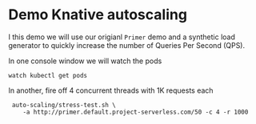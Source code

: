 # Demo Knative autoscaling

 I this demo we will use our origianl `Primer` demo and a synthetic load generator to quickly increase the number of Queries Per Second (QPS).

 In one console window we will watch the pods

 ```shell
 watch kubectl get pods
 ```

 In another, fire off 4 concurrent threads with 1K requests each

```shell
 auto-scaling/stress-test.sh \
    -a http://primer.default.project-serverless.com/50 -c 4 -r 1000
 ```
